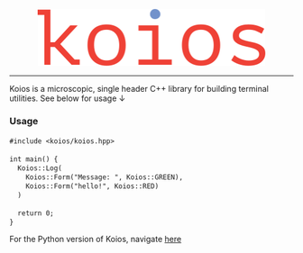 <p align="center">
  <img alt="Koios Logo" src="assets/koios.svg" style="width: 80%">   
</p>

<hr>

Koios is a microscopic, single header C++ library for building terminal utilities. See below for usage ↓

### Usage

```
#include <koios/koios.hpp>

int main() {
  Koios::Log(
    Koios::Form("Message: ", Koios::GREEN),
    Koios::Form("hello!", Koios::RED)
  )

  return 0;
}
```

For the Python version of Koios, navigate [here](https://github.com/SwampPear/KoiosPy)
